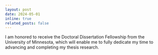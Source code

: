 ```yaml
---
layout: post
date: 2024-05-01
inline: true
related_posts: false
---
```

I am honored to receive the Doctoral Dissertation Fellowship from the University of Minnesota, which will enable me to fully dedicate my time to advancing and completing my thesis research.